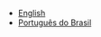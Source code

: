 * [English](https://zimp.gitbooks.io/magazine-luiza/content/en/)
* [Português do Brasil](https://zimp.gitbooks.io/magazine-luiza/content/pt-br/)
